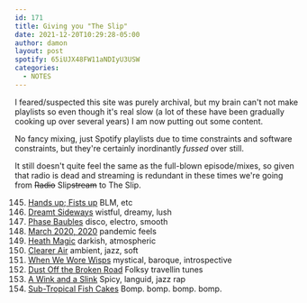 ```yaml
---
id: 171
title: Giving you "The Slip"
date: 2021-12-20T10:29:28-05:00
author: damon
layout: post
spotify: 65iUJX48FW11aNDIyU3USW
categories:
  - NOTES
---
```


I feared/suspected this site was purely archival, but my brain can't not make playlists so even though it's real slow (a lot of these have been gradually cooking up over several years) I am now putting out some content.

No fancy mixing, just Spotify playlists due to time constraints and software constraints, but they're certainly inordinantly *fussed* over still.

It still doesn't quite feel the same as the full-blown episode/mixes, so given that radio is dead and streaming is redundant in these times we're going from <s>Radio</s> Slip<s>stream</s> to The Slip.

<div class="longlist">

145. [Hands up; Fists up](/posts/145-handsup) BLM, etc
146. [Dreamt Sideways](/posts/146-dreamtsideways) wistful, dreamy, lush
147. [Phase Baubles](/posts/147-phasebaubles) disco, electro, smooth
148. [March 2020, 2020](/posts/148-march20202020) pandemic feels
149. [Heath Magic](/posts/149-heathmagic) darkish, atmospheric 
149. [Clearer Air](/posts/150-clearerair) ambient, jazz, soft 
149. [When We Wore Wisps](/posts/151-when-we-wore-wisps) mystical, baroque, introspective
149. [Dust Off the Broken Road](/posts/152-dust-off-the-broken-road) Folksy travellin tunes
149. [A Wink and a Slink](/posts/153-breath-of-sun) Spicy, languid, jazz rap
149. [Sub-Tropical Fish Cakes](/posts/154-subtropical-fishcakes) Bomp. bomp. bomp. bomp.


</div>